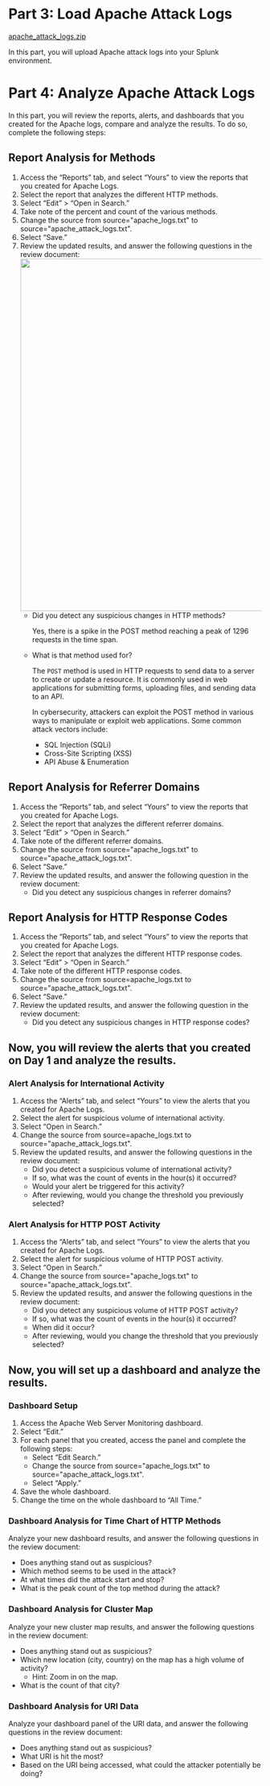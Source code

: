 # Part 3: Load Apache Attack Logs

[apache_attack_logs.zip](https://github.com/user-attachments/files/19326889/apache_attack_logs.zip)


In this part, you will upload Apache attack logs into your Splunk environment. 

<body>
    <h1>Part 4: Analyze Apache Attack Logs</h1>

   <p>In this part, you will review the reports, alerts, and dashboards that you created for the Apache logs, compare and analyze the results. To do so, complete the following steps:</p>

  <h2>Report Analysis for Methods</h2>
    <ol>
        <li>Access the “Reports” tab, and select “Yours” to view the reports that you created for Apache Logs.</li>
        <li>Select the report that analyzes the different HTTP methods.</li>
        <li>Select “Edit” > “Open in Search.”</li>
        <li>Take note of the percent and count of the various methods.</li>
        <li>Change the source from source="apache_logs.txt" to source="apache_attack_logs.txt".</li>
        <li>Select “Save.”</li>
       <li>Review the updated results, and answer the following questions in the review document:
            <img src="https://github.com/user-attachments/assets/2a13e511-fe1a-48d4-951b-d9c696a9eff8" width="700">
            <ul>
                <li>Did you detect any suspicious changes in HTTP methods?</li>
    <p>Yes, there is a spike in the POST method reaching a peak of 1296 requests in the time span.</p>

 <li>What is that method used for?</li>
 <p>The <code>POST</code> method is used in HTTP requests to send data to a server to create or update a resource. It is commonly used in web applications for submitting forms, uploading files, and sending data to an API.</p>
    <p>In cybersecurity, attackers can exploit the POST method in various ways to manipulate or exploit web applications. Some common attack vectors include:</p>
    <ul>
        <li>SQL Injection (SQLi)</li>
        <li>Cross-Site Scripting (XSS)</li>
        <li>API Abuse & Enumeration</li>
            </ul>
        </li>
    </ol>

  <h2>Report Analysis for Referrer Domains</h2>
    <ol>
        <li>Access the “Reports” tab, and select “Yours” to view the reports that you created for Apache Logs.</li>
        <li>Select the report that analyzes the different referrer domains.</li>
        <li>Select “Edit” > “Open in Search.”</li>
        <li>Take note of the different referrer domains.</li>
        <li>Change the source from source="apache_logs.txt" to source="apache_attack_logs.txt".</li>
        <li>Select “Save.”</li>
        <li>Review the updated results, and answer the following question in the review document:
            <ul>
                <li>Did you detect any suspicious changes in referrer domains?</li>
            </ul>
        </li>
    </ol>

  <h2>Report Analysis for HTTP Response Codes</h2>
    <ol>
        <li>Access the “Reports” tab, and select “Yours” to view the reports that you created for Apache Logs.</li>
        <li>Select the report that analyzes the different HTTP response codes.</li>
        <li>Select “Edit” > “Open in Search.”</li>
        <li>Take note of the different HTTP response codes.</li>
        <li>Change the source from source=apache_logs.txt to source="apache_attack_logs.txt".</li>
        <li>Select “Save.”</li>
        <li>Review the updated results, and answer the following question in the review document:
            <ul>
                <li>Did you detect any suspicious changes in HTTP response codes?</li>
            </ul>
        </li>
    </ol>

  <h2>Now, you will review the alerts that you created on Day 1 and analyze the results.</h2>

  <h3>Alert Analysis for International Activity</h3>
    <ol>
        <li>Access the “Alerts” tab, and select “Yours” to view the alerts that you created for Apache Logs.</li>
        <li>Select the alert for suspicious volume of international activity.</li>
        <li>Select “Open in Search.”</li>
        <li>Change the source from source=apache_logs.txt to source="apache_attack_logs.txt".</li>
        <li>Review the updated results, and answer the following questions in the review document:
            <ul>
                <li>Did you detect a suspicious volume of international activity?</li>
                <li>If so, what was the count of events in the hour(s) it occurred?</li>
                <li>Would your alert be triggered for this activity?</li>
                <li>After reviewing, would you change the threshold you previously selected?</li>
            </ul>
        </li>
    </ol>

   <h3>Alert Analysis for HTTP POST Activity</h3>
    <ol>
        <li>Access the “Alerts” tab, and select “Yours” to view the alerts that you created for Apache Logs.</li>
        <li>Select the alert for suspicious volume of HTTP POST activity.</li>
        <li>Select “Open in Search.”</li>
        <li>Change the source from source="apache_logs.txt" to source="apache_attack_logs.txt".</li>
        <li>Review the updated results, and answer the following questions in the review document:
            <ul>
                <li>Did you detect any suspicious volume of HTTP POST activity?</li>
                <li>If so, what was the count of events in the hour(s) it occurred?</li>
                <li>When did it occur?</li>
                <li>After reviewing, would you change the threshold that you previously selected?</li>
            </ul>
        </li>
    </ol>

  <h2>Now, you will set up a dashboard and analyze the results.</h2>

  <h3>Dashboard Setup</h3>
    <ol>
        <li>Access the Apache Web Server Monitoring dashboard.</li>
        <li>Select “Edit.”</li>
        <li>For each panel that you created, access the panel and complete the following steps:
            <ul>
                <li>Select “Edit Search.”</li>
                <li>Change the source from source="apache_logs.txt" to source="apache_attack_logs.txt".</li>
                <li>Select “Apply.”</li>
            </ul>
        </li>
        <li>Save the whole dashboard.</li>
        <li>Change the time on the whole dashboard to “All Time.”</li>
    </ol>

   <h3>Dashboard Analysis for Time Chart of HTTP Methods</h3>
    <p>Analyze your new dashboard results, and answer the following questions in the review document:</p>
    <ul>
        <li>Does anything stand out as suspicious?</li>
        <li>Which method seems to be used in the attack?</li>
        <li>At what times did the attack start and stop?</li>
        <li>What is the peak count of the top method during the attack?</li>
    </ul>

  <h3>Dashboard Analysis for Cluster Map</h3>
    <p>Analyze your new cluster map results, and answer the following questions in the review document:</p>
    <ul>
        <li>Does anything stand out as suspicious?</li>
        <li>Which new location (city, country) on the map has a high volume of activity?
            <ul>
                <li>Hint: Zoom in on the map.</li>
            </ul>
        </li>
        <li>What is the count of that city?</li>
    </ul>

  <h3>Dashboard Analysis for URI Data</h3>
    <p>Analyze your dashboard panel of the URI data, and answer the following questions in the review document:</p>
    <ul>
        <li>Does anything stand out as suspicious?</li>
        <li>What URI is hit the most?</li>
        <li>Based on the URI being accessed, what could the attacker potentially be doing?</li>
    </ul>

</body>
</html>


